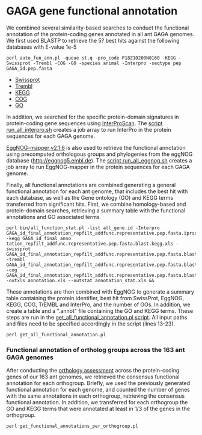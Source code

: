 # GAGA gene functional annotation

We combined several similarity-based searches to conduct the functional annotation of the protein-coding genes annotated in all ant GAGA genomes. We first used BLASTP to retrieve the 5? best hits against the following databases with E-value 1e-5
```
perl auto_fun_ann.pl -queue st.q -pro_code P18Z10200N0160 -KEGG -Swissprot -Trembl -COG -GO -species animal -Interpro -seqtype pep GAGA_id.pep.fasta
```
- [Swissprot](https://www.uniprot.org/)
- [Trembl](http://www.bioinfo.pte.hu/more/TrEMBL.htm)
- [KEGG](https://www.genome.jp/kegg/pathway.html)
- [COG](http://www.ncbi.nlm.nih.gov/COG/)
- [GO](http://geneontology.org/)


In addition, we searched for the specific protein-domain signatures in protein-coding gene sequences using [InterProScan](https://www.ebi.ac.uk/interpro/download/InterProScan/). The [script run_all_interpro.sh](run_all_interpro.sh) creates a job array to run InterPro in the protein sequences for each GAGA genome.

[EggNOG-mapper v2.1.6](https://github.com/eggnogdb/eggnog-mapper) is also used to retrieve the functional annotation using precomputed orthologous groups and phylogenies from the eggNOG database (http://eggnog5.embl.de). The [script run_all_eggnog.sh](run_all_eggnog.sh) creates a job array to run EggNOG-mapper in the protein sequences for each GAGA genome.


Finally, all functional annotations are combined generating a general functional annotation for each ant genome, that includes the best hit with each database, as well as the Gene ontology (GO) and KEGG terms transferred from significant hits. First, we combine homology-based and protein-domain searches, retrieving a summary table with the functional annotations and GO associated terms 
```
perl bin/all_function_stat.pl -list all_gene.id -Interpro GAGA_id_final_annotation_repfilt_addfunc.representative.pep.fasta.iprscan.xls -kegg GAGA_id_final_anno
tation_repfilt_addfunc.representative.pep.fasta.blast.kegg.xls -swissprot GAGA_id_final_annotation_repfilt_addfunc.representative.pep.fasta.blast.swissprot.xls -trembl GAGA_id_final_annotation_repfilt_addfunc.representative.pep.fasta.blast.trembl.xls -cog GAGA_id_final_annotation_repfilt_addfunc.representative.pep.fasta.blast.cog.xls  -outxls annotation.xls --outstat annotation_stat.xls &&

```

These annotations are then combined with EggNOG to generate a summary table containing the protein identifier, best hit from SwissProt, EggNOG, KEGG, COG, TrEMBL and InterPro, and the number of GOs. In addition, we create a table and a ".annot" file containing the GO and KEGG terms. These steps are run in the [get_all_functional_annotation.pl script](get_all_functional_annotation.pl). All input paths and files need to be specified accordingly in the script (lines 13-23).
```
perl get_all_functional_annotation.pl
```


### Functional annotation of ortholog groups across the 163 ant GAGA genomes

After conducting the [orthology assessment](../06_Analyses/Orthology) across the protein-coding genes of our 163 ant genomes, we retrieved the consensus functional annotation for each orthogroup. Briefly, we used the previously generated functional annotation for each genome, and counted the number of genes with the same annotations in each orthogroup, retrieving the consensus functional annotation. In addition, we transferred for each orthogroup the GO and KEGG terms that were annotated at least in 1/3 of the genes in the orthogroup. 
```
perl get_functional_annotations_per_orthogroup.pl
```  



